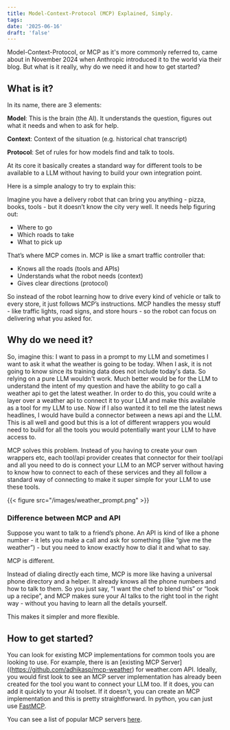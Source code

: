 ```yaml
---
title: Model-Context-Protocol (MCP) Explained, Simply.
tags: 
date: '2025-06-16'
draft: 'false'
---
```


Model-Context-Protocol, or MCP as it's more commonly referred to, came about in November 2024 when Anthropic introduced it to the world via their blog. But what is it really, why do we need it and how to get started?

## What is it?
In its name, there are 3 elements: 

**Model**: This is the brain (the AI). It understands the question, figures out what it needs and when to ask for help.

**Context**: Context of the situation (e.g. historical chat transcript)

**Protocol**: Set of rules for how models find and talk to tools.

At its core it basically creates a standard way for different tools to be available to a LLM without having to build your own integration point.

Here is a simple analogy to try to explain this:

Imagine you have a delivery robot that can bring you anything - pizza, books, tools - but it doesn’t know the city very well. It needs help figuring out:

* Where to go
* Which roads to take
* What to pick up

That’s where MCP comes in. MCP is like a smart traffic controller that:

* Knows all the roads (tools and APIs)
* Understands what the robot needs (context)
* Gives clear directions (protocol)

So instead of the robot learning how to drive every kind of vehicle or talk to every store, it just follows MCP’s instructions. MCP handles the messy stuff - like traffic lights, road signs, and store hours - so the robot can focus on delivering what you asked for.

## Why do we need it?

So, imagine this: I want to pass in a prompt to my LLM and sometimes I want to ask it what the weather is going to be today. When I ask, it is not going to know since its training data does not include today's data. So relying on a pure LLM wouldn't work. Much better would be for the LLM to understand the intent of my question and have the ability to go call a weather api to get the latest weather. In order to do this, you could write a layer over a weather api to connect it to your LLM and make this available as a tool for my LLM to use. Now if I also wanted it to tell me the latest news headlines, I would have build a connector between a news api and the LLM. This is all well and good but this is a lot of different wrappers you would need to build for all the tools you would potentially want your LLM to have access to. 

MCP solves this problem. Instead of you having to create your own wrappers etc, each tool/api provider creates that connector for their tool/api and all you need to do is connect your LLM to an MCP server without having to know how to connect to each of these services and they all follow a standard way of connecting to make it super simple for your LLM to use these tools.

{{< figure src="/images/weather_prompt.png" >}}


### Difference between MCP and API

Suppose you want to talk to a friend’s phone. An API is kind of like a phone number - it lets you make a call and ask for something (like “give me the weather”) - but you need to know exactly how to dial it and what to say.

MCP is different.

Instead of dialing directly each time, MCP is more like having a universal phone directory and a helper. It already knows all the phone numbers and how to talk to them. So you just say, “I want the chef to blend this” or “look up a recipe”, and MCP makes sure your AI talks to the right tool in the right way - without you having to learn all the details yourself.

This makes it simpler and more flexible.

## How to get started?

You can look for existing MCP implementations for common tools you are looking to use. For example, there is an [existing MCP Server]((https://github.com/adhikasp/mcp-weather) for weather.com API. Ideally, you would first look to see an MCP server implementation has already been created for the tool you want to connect your LLM too. If it does, you can add it quickly to your AI toolset. If it doesn't, you can create an MCP implementation and this is pretty straightforward. In python, you can just use [FastMCP](https://github.com/jlowin/fastmcp).

You can see a list of popular MCP servers [here](https://mcp.so/).